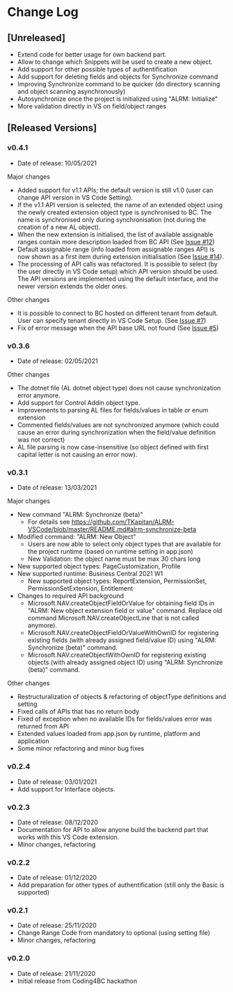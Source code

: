 # Change Log

## [Unreleased]

- Extend code for better usage for own backend part.
- Allow to change which Snippets will be used to create a new object.
- Add support for other possible types of authentification
- Add support for deleting fields and objects for Synchronize command
- Improving Synchronize command to be quicker (do directory scanning and object scanning asynchronously)
- Autosynchronize once the project is initialized using "ALRM: Initialize"
- More validation directly in VS on field/object ranges

## [Released Versions]

### v0.4.1

- Date of release: 10/05/2021

Major changes

- Added support for v1.1 APIs; the default version is still v1.0 (user can change API version in VS Code Setting).
- If the v1.1 API version is selected, the name of an extended object using the newly created extension object type is synchronised to BC. The name is synchronised only during synchronisation (not during the creation of a new AL object).
- When the new extension is initialised, the list of available assignable ranges contain more description loaded from BC API (See [Issue #12](https://github.com/TKapitan/ALRM-VSCode/issues/12))
- Default assignable range (info loaded from assignable ranges API) is now shown as a first item during extension initialisation (See [Issue #14](https://github.com/TKapitan/ALRM-VSCode/issues/14)).
- The processing of API calls was refactored. It is possible to select (by the user directly in VS Code setup) which API version should be used. The API versions are implemented using the default interface, and the newer version extends the older ones.

Other changes

- It is possible to connect to BC hosted on different tenant from default. User can specify tenant directly in VS Code Setup. (See [Issue #7](https://github.com/TKapitan/ALRM-VSCode/issues/7))
- Fix of error message when the API base URL not found (See [Issue #5](https://github.com/TKapitan/ALRM-VSCode/issues/5))

### v0.3.6

- Date of release: 02/05/2021

Other changes

- The dotnet file (AL dotnet object type) does not cause synchronization error anymore.
- Add support for Control Addin object type.
- Improvements to parsing AL files for fields/values in table or enum extension
- Commented fields/values are not synchronized anymore (which could cause an error during synchronization when the field/value definition was not correct)
- AL file parsing is now case-insensitive (so object defined with first capital letter is not causing an error now).

### v0.3.1

- Date of release: 13/03/2021

Major changes

- New command "ALRM: Synchronize (beta)"
  - For details see <https://github.com/TKapitan/ALRM-VSCode/blob/master/README.md#alrm-synchronize-beta>
- Modified command: "ALRM: New Object"
  - Users are now able to select only object types that are available for the project runtime (based on runtime setting in app.json)
  - New Validation: the object name must be max 30 chars long
- New supported object types: PageCustomization, Profile
- New supported runtime: Business Central 2021 W1
  - New supported object types: ReportExtension, PermissionSet, PermissionSetExtension, Entitlement
- Changes to required API background
  - Microsoft.NAV.createObjectFieldOrValue for obtaining field IDs in "ALRM: New object extension field or value" command. Replace old command Microsoft.NAV.createObjectLine that is not called anymore).
  - Microsoft.NAV.createObjectFieldOrValueWithOwnID for registering existing fields (with already assigned field/value ID) using "ALRM: Synchronize (beta)" command.
  - Microsoft.NAV.createObjectWithOwnID for registering existing objects (with already assigned object ID) using "ALRM: Synchronize (beta)" command.

Other changes

- Restructuralization of objects & refactoring of objectType definitions and setting
- Fixed calls of APIs that has no return body
- Fixed of exception when no available IDs for fields/values error was returned from API
- Extended values loaded from app.json by runtime, platform and application
- Some minor refactoring and minor bug fixes

### v0.2.4

- Date of release: 03/01/2021
- Add support for Interface objects.

### v0.2.3

- Date of release: 08/12/2020
- Documentation for API to allow anyone build the backend part that works with this VS Code extension.
- Minor changes, refactoring

### v0.2.2

- Date of release: 01/12/2020
- Add preparation for other types of authentification (still only the Basic is supported)

### v0.2.1

- Date of release: 25/11/2020
- Change Range Code from mandatory to optional (using setting file)
- Minor changes, refactoring

### v0.2.0

- Date of release: 21/11/2020
- Initial release from Coding4BC hackathon
